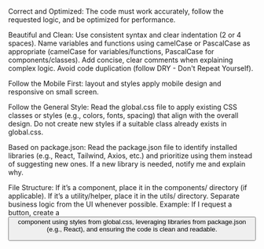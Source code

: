 Correct and Optimized: 
The code must work accurately, follow the requested logic, and be optimized for performance.

Beautiful and Clean:
Use consistent syntax and clear indentation (2 or 4 spaces).
Name variables and functions using camelCase or PascalCase as appropriate (camelCase for variables/functions, PascalCase for components/classes).
Add concise, clear comments when explaining complex logic.
Avoid code duplication (follow DRY - Don't Repeat Yourself).

Follow the Mobile First: 
layout and styles apply mobile design and responsive on small screen.

Follow the General Style:
Read the global.css file to apply existing CSS classes or styles (e.g., colors, fonts, spacing) that align with the overall design.
Do not create new styles if a suitable class already exists in global.css.

Based on package.json:
Read the package.json file to identify installed libraries (e.g., React, Tailwind, Axios, etc.) and prioritize using them instead of suggesting new ones.
If a new library is needed, notify me and explain why.

File Structure:
If it’s a component, place it in the components/ directory (if applicable).
If it’s a utility/helper, place it in the utils/ directory.
Separate business logic from the UI whenever possible.
Example: If I request a button, create a <Button /> component using styles from global.css, leveraging libraries from package.json (e.g., React), and ensuring the code is clean and readable.